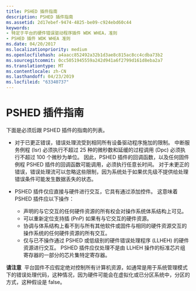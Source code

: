 ```yaml
---
title: PSHED 插件指南
description: PSHED 插件指南
ms.assetid: 2d17ebef-9474-4825-be09-c924ebd60c44
keywords:
- 特定于平台的硬件错误驱动程序插件 WDK WHEA，准则
- PSHED 插件 WDK WHEA 准则
ms.date: 04/20/2017
ms.localizationpriority: medium
ms.openlocfilehash: a4aacc852492a32b1d3ae8c815ac8cc4cdba73b2
ms.sourcegitcommit: 0cc5051945559a242d941a6f2799d161d8eba2a7
ms.translationtype: MT
ms.contentlocale: zh-CN
ms.lasthandoff: 04/23/2019
ms.locfileid: "63340737"
---
```

# <a name="pshed-plug-in-guidelines"></a>PSHED 插件指南


下面是必须后跟 PSHED 插件的指南的列表。

-   对于已更正错误，错误处理流受到相同所有设备驱动程序施加的限制。 中断服务例程 (Isr) 必须执行不超过 25 种的微秒数和延缓的过程调用 (Dpc) 必须执行不超过 100 个微秒为单位。 因此，PSHED 插件的回调函数，以及任何固件例程 PSHED 插件的回调函数可能调用，必须执行任意长时间。 对于未更正的错误，错误处理流可以忽略这些限制，因为系统处于如果优先级不提供给处理错误条件可能发生数据丢失的状态。

-   PSHED 插件仅应直接与硬件进行交互，它具有通过添加控件。 这意味着 PSHED 插件应以下操作：
    -   声明的与它交互的任何硬件资源的所有权会对操作系统体系结构上可见。
    -   可以重新定位支持插 (PnP) 如果有与它交互的硬件资源。
    -   协调与体系结构上看不到与所有其他软件或固件与相同的硬件资源交互的操作系统的任何硬件资源的所有交互。
    -   仅与已不操作通过 PSHED 或低级别的硬件错误处理程序 (LLHEH) 的硬件资源进行交互。 PSHED 插件应仅处理不是由 LLHEH 操作的标准芯片组寄存器的一部分的芯片集特定寄存器。

**请注意**  平台固件不应假定绝对控制所有计算机资源，如通常是用于系统管理模式下的错误处理代码，这种情况，因为硬件可能会在虚拟化或已分区系统中，分区的方式，这种假设是 false。

 

 

 




